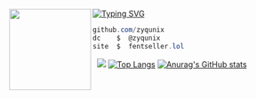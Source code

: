 [![Typing SVG](https://readme-typing-svg.herokuapp.com?font=Roboto+Mono&lines=tools+%20+@+%20+fentseller.lol+%7C+zyq)](https://git.io/typing-svg)
<img align="left" src="https://upload.wikimedia.org/wikipedia/commons/thumb/3/34/Red_star.svg/220px-Red_star.svg.png" width="147"/> 

```csharp
github.com/zyqunix
dc    $  @zyqunix
site  $  fentseller.lol
```
&zwnj; 
&zwnj; 
![](https://komarev.com/ghpvc/?username=zyqunix)
[![Top Langs](https://github-readme-stats.vercel.app/api/top-langs/?username=zyqunix&layout=compact)](https://github.com/zyqunix/zyqunix)
[![Anurag's GitHub stats](https://github-readme-stats.vercel.app/api?username=zyqunix)](https://github.com/anuraghazra/github-readme-stats)
